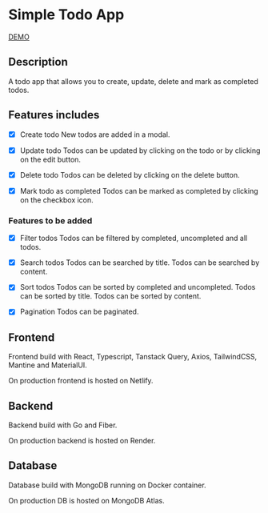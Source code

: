 # Simple Todo App

[DEMO](https://todoappreactgolang.netlify.app/)

## Description

A todo app that allows you to create, update, delete and mark as completed todos.

## Features includes

- [x] Create todo
  New todos are added in a modal.

- [x] Update todo
  Todos can be updated by clicking on the todo or by clicking on the edit button.

- [x] Delete todo
  Todos can be deleted by clicking on the delete button.

- [x] Mark todo as completed
  Todos can be marked as completed by clicking on the checkbox icon.


### Features to be added

- [x] Filter todos
  Todos can be filtered by completed, uncompleted and all todos.

- [x] Search todos
  Todos can be searched by title.
  Todos can be searched by content.

- [x] Sort todos
  Todos can be sorted by completed and uncompleted.
  Todos can be sorted by title.
  Todos can be sorted by content.

- [x] Pagination
  Todos can be paginated.
  
## Frontend

Frontend build with React, Typescript, Tanstack Query, Axios, TailwindCSS, Mantine and MaterialUI.

On production frontend is hosted on Netlify.

## Backend

Backend build with Go and Fiber.

On production backend is hosted on Render.

## Database

Database build with MongoDB running on Docker container.

On production DB is hosted on MongoDB Atlas.
